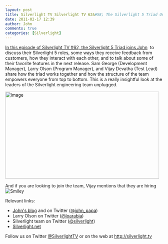 ```yaml
---
layout: post
title: Silverlight TV Silverlight TV 62&#58; The Silverlight 5 Triad Unplugged
date: 2011-02-17 12:39
author: John
comments: true
categories: [Silverlight]
---
```

<p><a href="http://jpapa.me/sltv62">In this episode of Silverlight TV #62, the Silverlight 5 Triad joins John</a>&#160; to discuss their Silverlight 5 roles, some ways they receive feedback from customers, how they interact with each other, and to talk about some of their favorite features in the next release. Sam George (Development Manager), Larry Olson (Program Manager), and Vijay Devatha (Test Lead) share how the triad works together and how the structure of the team empowers everyone from top to bottom. This is a really insightful look at the leaders of the Silverlight engineering team unplugged.</p>  <p><a href="http://jpapa.me/sltv62"><img style="background-image: none; border-bottom: 0px; border-left: 0px; padding-left: 0px; padding-right: 0px; display: inline; border-top: 0px; border-right: 0px; padding-top: 0px" title="image" border="0" alt="image" src="http://images.johnpapa.net/wp-content/uploads/files/media/image/Windows-Live-Writer/4630e578afe5_86BC/image_3.png" width="492" height="278" /></a></p>  <p>And if you are looking to join the team, Vijay mentions that they are hiring <img alt="Smiley" src="http://ecn.channel9.msdn.com/o9/content/images/emoticons/emotion-1.gif?v=c9" /></p>  <p>Relevant links:</p>  <ul>   <li><a href="/">John's blog</a> and on Twitter (<a href="http://twitter.com/john_papa">@john_papa</a>) </li>    <li>Larry Olson on Twitter (<a href="http://twitter.com/loarabia">@</a><a href="http://twitter.com/loarabia">loarabia</a>)</li>    <li>Silverlight team on Twitter (<a href="http://twitter.com/silverlight">@silverlight</a>)</li>    <li><a href="http://silverlight.net">Silverlight.net</a></li> </ul>  <p>Follow us on Twitter <a href="http://www.twitter.com/SilverlightTV">@SilverlightTV</a> or on the web at <a href="http://silverlight.tv/">http://silverlight.tv</a></p>

